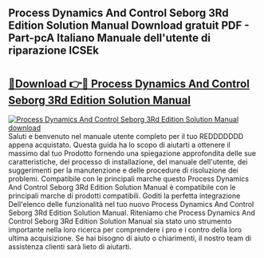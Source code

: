 ## Process Dynamics And Control Seborg 3Rd Edition Solution Manual Download gratuit PDF - Part-pcA Italiano Manuale dell'utente di riparazione lCSEk

# <h2><a href="http://dfe00vf.blite.top/?on=Process+Dynamics+And+Control+Seborg+3Rd+Edition+Solution+Manual">🔗Download 👉🔴 Process Dynamics And Control Seborg 3Rd Edition Solution Manual</a></h2>

[![Process Dynamics And Control Seborg 3Rd Edition Solution Manual download](https://i.imgur.com/lujVjoI.png)](http://dfe00vf.blite.top/?on=Process+Dynamics+And+Control+Seborg+3Rd+Edition+Solution+Manual)
Saluti e benvenuto nel manuale utente completo per il tuo REDDDDDDD appena acquistato. Questa guida ha lo scopo di aiutarti a ottenere il massimo dal tuo Prodotto fornendo una spiegazione approfondita delle sue caratteristiche, del processo di installazione, del manuale dell'utente, dei suggerimenti per la manutenzione e delle procedure di risoluzione dei problemi. Compatibile con le principali marche questo Process Dynamics And Control Seborg 3Rd Edition Solution Manual è compatibile con le principali marche di prodotti compatibili. Goditi la perfetta integrazione Dell'elenco delle funzionalità nel tuo nuovo Process Dynamics And Control Seborg 3Rd Edition Solution Manual. Riteniamo che Process Dynamics And Control Seborg 3Rd Edition Solution Manual sia stato uno strumento importante nella loro ricerca per comprendere i pro e i contro della loro ultima acquisizione. Se hai bisogno di aiuto o chiarimenti, il nostro team di assistenza clienti sarà lieto di aiutarti.
